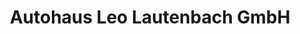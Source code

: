---
title: "Autohaus Leo Lautenbach GmbH"
url: /duderstadt/autohaus-leo-lautenbach-gmbh-max-naeder-strasse/
shop: Autohaus
---